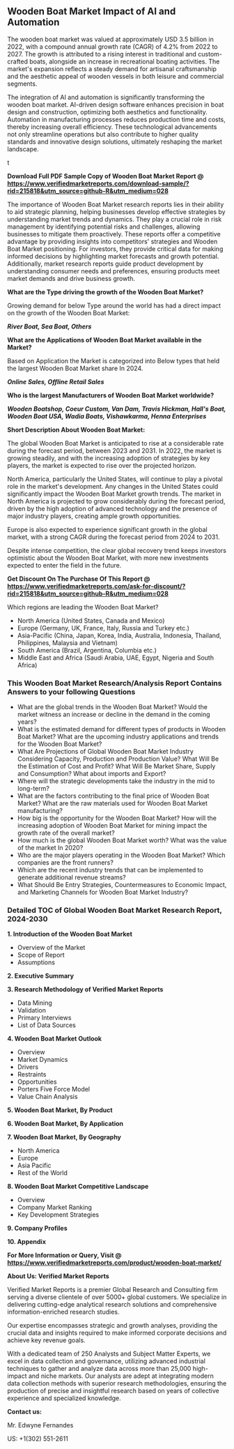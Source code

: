 <h2>Wooden Boat Market Impact of AI and Automation</h2><p>The wooden boat market was valued at approximately USD 3.5 billion in 2022, with a compound annual growth rate (CAGR) of 4.2% from 2022 to 2027. The growth is attributed to a rising interest in traditional and custom-crafted boats, alongside an increase in recreational boating activities. The market's expansion reflects a steady demand for artisanal craftsmanship and the aesthetic appeal of wooden vessels in both leisure and commercial segments.</p><p>The integration of AI and automation is significantly transforming the wooden boat market. AI-driven design software enhances precision in boat design and construction, optimizing both aesthetics and functionality. Automation in manufacturing processes reduces production time and costs, thereby increasing overall efficiency. These technological advancements not only streamline operations but also contribute to higher quality standards and innovative design solutions, ultimately reshaping the market landscape.</p>t</p><p id="" class=""><strong>Download Full PDF Sample Copy of Wooden Boat Market Report @ <a href="https://www.verifiedmarketreports.com/download-sample/?rid=215818&utm_source=github-R&utm_medium=028" target="_blank">https://www.verifiedmarketreports.com/download-sample/?rid=215818&utm_source=github-R&utm_medium=028</a></strong></p><p>The importance of&nbsp;Wooden Boat Market research reports lies in their ability to aid strategic planning, helping businesses develop effective strategies by understanding market trends and dynamics. They play a crucial role in risk management by identifying potential risks and challenges, allowing businesses to mitigate them proactively. These reports offer a competitive advantage by providing insights into competitors' strategies and Wooden Boat Market positioning. For investors, they provide critical data for making informed decisions by highlighting market forecasts and growth potential. Additionally, market research reports guide product development by understanding consumer needs and preferences, ensuring products meet market demands and drive business growth.</p><p><strong>What are the&nbsp;Type driving the growth of the Wooden Boat Market?</strong></p><p id="" class="">Growing demand for below Type around the world has had a direct impact on the growth of the Wooden Boat Market:</p><em><strong>River Boat, Sea Boat, Others</strong></em></p><strong>What are the&nbsp;Applications&nbsp;of Wooden Boat Market available in the Market?</strong></p><p id="" class="">Based on Application the Market is categorized into Below types that held the largest Wooden Boat Market share In 2024.</p><em><strong>Online Sales, Offline Retail Sales</strong></em></p><strong>Who is the largest Manufacturers of Wooden Boat Market worldwide?</strong></p><p><em><strong>Wooden Boatshop, Coeur Custom, Van Dam, Travis Hickman, Hall's Boat, Wooden Boat USA, Wadia Boats, Vishawkarma, Henna Enterprises</strong></em></p><p id="" class=""><strong>Short Description About Wooden Boat Market:</strong></p><p>The global Wooden Boat Market is anticipated to rise at a considerable rate during the forecast period, between 2023 and 2031. In 2022, the market is growing steadily, and with the increasing adoption of strategies by key players, the market is expected to rise over the projected horizon.</p><p>North America, particularly the United States, will continue to play a pivotal role in the market's development. Any changes in the United States could significantly impact the Wooden Boat Market growth trends. The market in North America is projected to grow considerably during the forecast period, driven by the high adoption of advanced technology and the presence of major industry players, creating ample growth opportunities.</p><p>Europe is also expected to experience significant growth in the global market, with a strong CAGR during the forecast period from 2024 to 2031.</p><p>Despite intense competition, the clear global recovery trend keeps investors optimistic about the Wooden Boat Market, with more new investments expected to enter the field in the future.</p><p id="" class=""><strong>Get Discount On The Purchase Of This Report @ <a href="https://www.verifiedmarketreports.com/ask-for-discount/?rid=215818&utm_source=github-R&utm_medium=028" target="_blank">https://www.verifiedmarketreports.com/ask-for-discount/?rid=215818&utm_source=github-R&utm_medium=028</a></strong></p>Which regions are leading the Wooden Boat Market?</p><ul><li>North America (United States, Canada and Mexico)</li><li>Europe (Germany, UK, France, Italy, Russia and Turkey etc.)</li><li>Asia-Pacific (China, Japan, Korea, India, Australia, Indonesia, Thailand, Philippines, Malaysia and Vietnam)</li><li>South America (Brazil, Argentina, Columbia etc.)</li><li>Middle East and Africa (Saudi Arabia, UAE, Egypt, Nigeria and South Africa)</li></ul><h3 id="" class="">This Wooden Boat Market Research/Analysis Report Contains Answers to your following Questions</h3><ul><li>What are the global trends in the Wooden Boat Market? Would the market witness an increase or decline in the demand in the coming years?</li><li>What is the estimated demand for different types of products in Wooden Boat Market? What are the upcoming industry applications and trends for the Wooden Boat Market?</li><li>What Are Projections of Global Wooden Boat Market Industry Considering Capacity, Production and Production Value? What Will Be the Estimation of Cost and Profit? What Will Be Market Share, Supply and Consumption? What about imports and Export?</li><li>Where will the strategic developments take the industry in the mid to long-term?</li><li>What are the factors contributing to the final price of Wooden Boat Market? What are the raw materials used for Wooden Boat Market manufacturing?</li><li>How big is the opportunity for the Wooden Boat Market? How will the increasing adoption of Wooden Boat Market for mining impact the growth rate of the overall market?</li><li>How much is the global Wooden Boat Market worth? What was the value of the market In 2020?</li><li>Who are the major players operating in the Wooden Boat Market? Which companies are the front runners?</li><li>Which are the recent industry trends that can be implemented to generate additional revenue streams?</li><li>What Should Be Entry Strategies, Countermeasures to Economic Impact, and Marketing Channels for Wooden Boat Market Industry?</li></ul><h3 id="" class="">Detailed TOC of Global Wooden Boat Market Research Report, 2024-2030</h3><p id="" class=""><strong>1. Introduction of the Wooden Boat Market</strong></p><ul><li>Overview of the Market</li><li>Scope of Report</li><li>Assumptions</li></ul><p id="" class=""><strong>2. Executive Summary</strong></p><p id="" class=""><strong>3. Research Methodology of Verified Market Reports</strong></p><ul><li>Data Mining</li><li>Validation</li><li>Primary Interviews</li><li>List of Data Sources</li></ul><p id="" class=""><strong>4. Wooden Boat Market Outlook</strong></p><ul><li>Overview</li><li>Market Dynamics</li><li>Drivers</li><li>Restraints</li><li>Opportunities</li><li>Porters Five Force Model</li><li>Value Chain Analysis</li></ul><p id="" class=""><strong>5. Wooden Boat Market, By Product</strong></p><p id="" class=""><strong>6. Wooden Boat Market, By Application</strong></p><p id="" class=""><strong>7. Wooden Boat Market, By Geography</strong></p><ul><li>North America</li><li>Europe</li><li>Asia Pacific</li><li>Rest of the World</li></ul><p id="" class=""><strong>8. Wooden Boat Market Competitive Landscape</strong></p><ul><li>Overview</li><li>Company Market Ranking</li><li>Key Development Strategies</li></ul><p id="" class=""><strong>9. Company Profiles</strong></p><p id="" class=""><strong>10. Appendix</strong></p><p id="" class=""><strong>For More Information or Query, Visit @ <a href="https://www.verifiedmarketreports.com/product/wooden-boat-market/" target="_blank">https://www.verifiedmarketreports.com/product/wooden-boat-market/</a></strong></p><p id="" class=""><strong>About Us: Verified Market Reports</strong></p><p id="" class="">Verified Market Reports is a premier Global Research and Consulting firm serving a diverse clientele of over 5000+ global customers. We specialize in delivering cutting-edge analytical research solutions and comprehensive information-enriched research studies.</p><p id="" class="">Our expertise encompasses strategic and growth analyses, providing the crucial data and insights required to make informed corporate decisions and achieve key revenue goals.</p><p id="" class="">With a dedicated team of 250 Analysts and Subject Matter Experts, we excel in data collection and governance, utilizing advanced industrial techniques to gather and analyze data across more than 25,000 high-impact and niche markets. Our analysts are adept at integrating modern data collection methods with superior research methodologies, ensuring the production of precise and insightful research based on years of collective experience and specialized knowledge.</p><p id="" class=""><strong>Contact us:</strong></p><p id="" class="">Mr. Edwyne Fernandes</p><p id="" class="">US: +1(302) 551-2611</p>